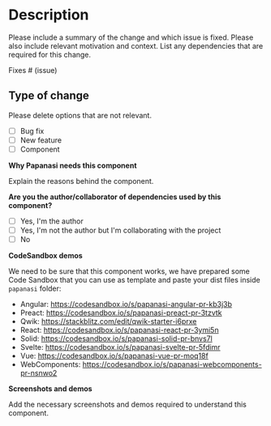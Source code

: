 # Description

Please include a summary of the change and which issue is fixed. Please also include relevant motivation and context. List any dependencies that are required for this change.

Fixes # (issue)

## Type of change

Please delete options that are not relevant.

- [ ] Bug fix
- [ ] New feature
- [ ] Component

**Why Papanasi needs this component**

Explain the reasons behind the component.

**Are you the author/collaborator of dependencies used by this component?**
- [ ] Yes, I'm the author
- [ ] Yes, I'm not the author but I'm collaborating with the project
- [ ] No

**CodeSandbox demos**

We need to be sure that this component works, we have prepared some Code Sandbox that you can use as template and paste your dist files inside `papanasi` folder:
 - Angular: https://codesandbox.io/s/papanasi-angular-pr-kb3j3b
 - Preact: https://codesandbox.io/s/papanasi-preact-pr-3tzvtk
 - Qwik: https://stackblitz.com/edit/qwik-starter-i6prxe
 - React: https://codesandbox.io/s/papanasi-react-pr-3ymi5n
 - Solid: https://codesandbox.io/s/papanasi-solid-pr-bnvs7l
 - Svelte: https://codesandbox.io/s/papanasi-svelte-pr-5fdimr
 - Vue: https://codesandbox.io/s/papanasi-vue-pr-moq18f
 - WebComponents: https://codesandbox.io/s/papanasi-webcomponents-pr-nsnwo2

**Screenshots and demos**

Add the necessary screenshots and demos required to understand this component.
